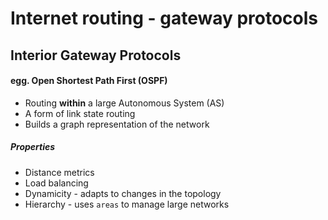 # Internet routing - gateway protocols

## Interior Gateway Protocols
#### egg. Open Shortest Path First (OSPF)
* Routing **within** a large Autonomous System (AS)
* A form of link state routing
* Builds a graph representation of the network
##### Properties
* Distance metrics
* Load balancing
* Dynamicity - adapts to changes in the topology
* Hierarchy - uses `areas` to manage large networks

